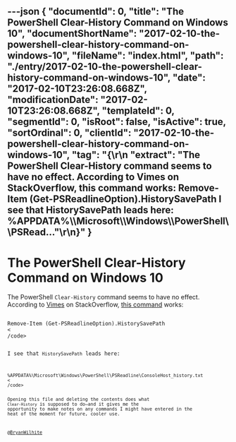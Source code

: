 ---json
{
  "documentId": 0,
  "title": "The PowerShell Clear-History Command on Windows 10",
  "documentShortName": "2017-02-10-the-powershell-clear-history-command-on-windows-10",
  "fileName": "index.html",
  "path": "./entry/2017-02-10-the-powershell-clear-history-command-on-windows-10",
  "date": "2017-02-10T23:26:08.668Z",
  "modificationDate": "2017-02-10T23:26:08.668Z",
  "templateId": 0,
  "segmentId": 0,
  "isRoot": false,
  "isActive": true,
  "sortOrdinal": 0,
  "clientId": "2017-02-10-the-powershell-clear-history-command-on-windows-10",
  "tag": "{\r\n  \"extract\": \"The PowerShell Clear-History command seems to have no effect. According to Vimes on StackOverflow, this command works: Remove-Item (Get-PSReadlineOption).HistorySavePath I see that HistorySavePath leads here: %APPDATA%\\\\Microsoft\\\\Windows\\\\PowerShell\\\\PSRead...\"\r\n}"
}
---

# The PowerShell Clear-History Command on Windows 10

The PowerShell `Clear-History` command seems to have no effect. According to [Vimes](http://stackoverflow.com/users/316760/vimes) on StackOverflow, [this command](http://stackoverflow.com/a/36900056/22944) works:

<code class="lang-ps1">
Remove-Item (Get-PSReadlineOption).HistorySavePath
<
/code>

I see that `HistorySavePath` leads here:

<code class="lang-plaintext">
%APPDATA%\Microsoft\Windows\PowerShell\PSReadline\ConsoleHost_history.txt
<
/code>

Opening this file and deleting the contents does what `Clear-History` is supposed to do—and it gives me the opportunity to make notes on any commands I might have entered in the heat of the moment for future, cooler use.

@[BryanWilhite](https://twitter.com/BryanWilhite)

